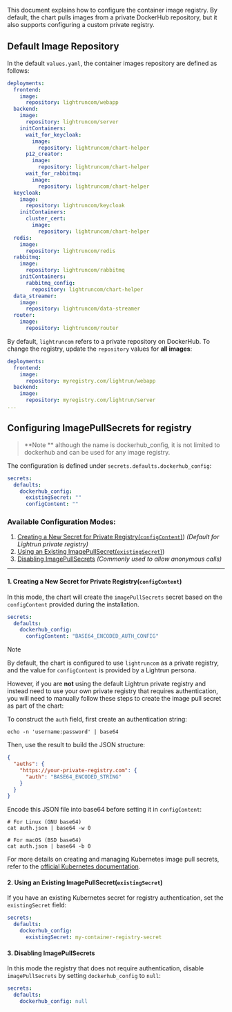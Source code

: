 This document explains how to configure the container image registry. By default, the chart pulls images from a private DockerHub repository, but it also supports configuring a custom private registry.

## Default Image Repository

In the default `values.yaml`, the container images repository are defined as follows:
```yaml
deployments:
  frontend:
    image:
      repository: lightruncom/webapp
  backend:
    image:
      repository: lightruncom/server
    initContainers:
      wait_for_keycloak:
        image:
          repository: lightruncom/chart-helper
      p12_creator:
        image:
          repository: lightruncom/chart-helper
      wait_for_rabbitmq:
        image:
          repository: lightruncom/chart-helper
  keycloak:
    image:
      repository: lightruncom/keycloak
    initContainers:
      cluster_cert:
        image:
          repository: lightruncom/chart-helper
  redis:
    image:
      repository: lightruncom/redis
  rabbitmq:
    image:
      repository: lightruncom/rabbitmq
    initContainers:
      rabbitmq_config:
        repository: lightruncom/chart-helper
  data_streamer:
    image:
      repository: lightruncom/data-streamer
  router:
    image:
      repository: lightruncom/router
```
By default, `lightruncom` refers to a private repository on DockerHub.  To change the registry, update the `repository` values for **all images**:

```yaml
deployments:
  frontend:
    image:
      repository: myregistry.com/lightrun/webapp
  backend:
    image:
      repository: myregistry.com/lightrun/server
...      
```

## Configuring ImagePullSecrets for registry
> **Note ** although the name is dockerhub_config, it is not limited to dockerhub and can be used for any image registry.

The configuration is defined under `secrets.defaults.dockerhub_config`:
```yaml
secrets:
  defaults:
    dockerhub_config:
      existingSecret: ""
      configContent: ""
```

### Available Configuration Modes:

1. [Creating a New Secret for Private Registry(`configContent`)](#1-creating-a-new-secret-for-private-registryconfigcontent)) _(Default for Lightrun private registry)_
2. [Using an Existing ImagePullSecret(`existingSecret`)](#2-using-an-existing-imagepullsecretexistingsecret))
3. [Disabling ImagePullSecrets](#3-disabling-imagepullsecrets) _(Commonly used to allow anonymous calls)_

---
#### 1. Creating a New Secret for Private Registry(`configContent`)
In this mode, the chart will create the `imagePullSecrets`  secret based on the `configContent` provided during the installation.
```yaml
secrets:
  defaults:
    dockerhub_config:
      configContent: "BASE64_ENCODED_AUTH_CONFIG"
```
> [!NOTE]
> By default, the chart is configured to use `lightruncom` as a private registry, and the value for `configContent` is provided by a Lightrun persona.

However, if you are **not** using the default Lightrun private registry and instead need to use your own private registry that requires authentication, you will need to manually follow these steps to create the image pull secret as part of the chart:

To construct the `auth` field, first create an authentication string:
```
echo -n 'username:password' | base64
```
Then, use the result to build the JSON structure:
```json
{
  "auths": {
    "https://your-private-registry.com": {
      "auth": "BASE64_ENCODED_STRING"
    }
  }
}
```
Encode this JSON file into base64 before setting it in `configContent`:
```
# For Linux (GNU base64)
cat auth.json | base64 -w 0

# For macOS (BSD base64)
cat auth.json | base64 -b 0
```
For more details on creating and managing Kubernetes image pull secrets, refer to the [official Kubernetes documentation](https://kubernetes.io/docs/tasks/configure-pod-container/pull-image-private-registry/).

#### 2. Using an Existing ImagePullSecret(`existingSecret`)

If you have an existing Kubernetes secret for registry authentication, set the `existingSecret` field:
```yaml
secrets:
  defaults:
    dockerhub_config:
      existingSecret: my-container-registry-secret
```

#### 3. Disabling ImagePullSecrets

In this mode the registry that does not require authentication, disable `imagePullSecrets` by setting `dockerhub_config` to `null`:
```yaml
secrets:
  defaults:
    dockerhub_config: null
```

